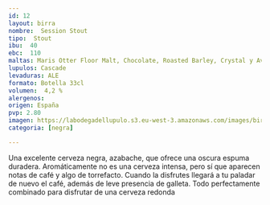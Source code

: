 ```yaml
---
id: 12
layout: birra
nombre:  Session Stout
tipo:  Stout
ibu:  40
ebc:  110
maltas: Maris Otter Floor Malt, Chocolate, Roasted Barley, Crystal y Avena
lupulos: Cascade
levaduras: ALE
formato: Botella 33cl
volumen:  4,2 %
alergenos: 
origen: España
pvp: 2.80
imagen: https://labodegadellupulo.s3.eu-west-3.amazonaws.com/images/birras/sessionstout.jpg 
categoria: [negra]

---
```

Una excelente cerveza negra, azabache, que ofrece una oscura espuma duradera. Aromáticamente no es una cerveza intensa, pero sí que aparecen notas de café y algo de torrefacto. Cuando la disfrutes llegará a tu paladar de nuevo el café, además de leve presencia de galleta. Todo perfectamente combinado para disfrutar de una cerveza redonda






